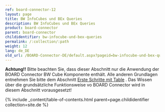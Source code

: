 ```yaml
---
ref: board-connector-12
layout: page
title: BW InfoCubes und BEx Queries
description: BW InfoCubes und BEx Queries
product: board-connector
parent: board-connector
childidentifier: bw-infocube-und-bex-queries
permalink: /:collection/:path
weight: 12
lang: de_DE
old_url: /BOARD-Connector-DE/default.aspx?pageid=bw-infocube-und-bex-queries
---
```


**Achtung!!** Bitte beachten Sie, dass dieser Abschnitt nur die Anwendung der BOARD Connector BW Cube Komponente enthält. Alle anderen Grundlagen entnehmen Sie bitte dem Abschnitt [Erste Schritte mit Table](./erste-schritte-mit-table) . Das Wissen über die grundsätzliche Funktionsweise vo BOARD Connector wird in diesem Abschnitt vorausgesetzt!

{% include _content/table-of-contents.html parent=page.childidentifier collection=site.de %}
